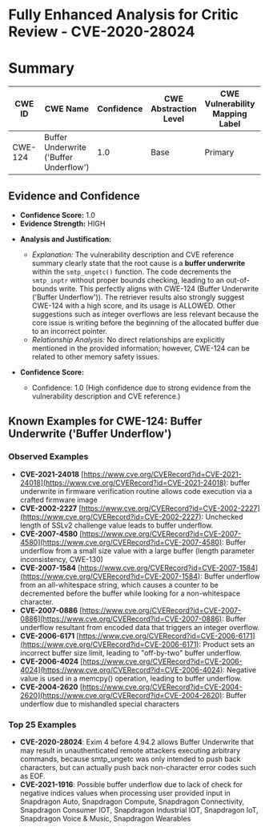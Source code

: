 # Fully Enhanced Analysis for Critic Review - CVE-2020-28024

# Summary
| CWE ID | CWE Name | Confidence | CWE Abstraction Level | CWE Vulnerability Mapping Label | CWE-Vulnerability Mapping Notes |
|---|---|---|---|---|---|
| CWE-124 | Buffer Underwrite ('Buffer Underflow') | 1.0 | Base | Primary | Allowed |

## Evidence and Confidence

*   **Confidence Score:** 1.0
*   **Evidence Strength:** HIGH

- **Analysis and Justification:**
  - *Explanation:* The vulnerability description and CVE reference summary clearly state that the root cause is a **buffer underwrite** within the `smtp_ungetc()` function. The code decrements the `smtp_inptr` without proper bounds checking, leading to an out-of-bounds write. This perfectly aligns with CWE-124 (Buffer Underwrite ('Buffer Underflow')). The retriever results also strongly suggest CWE-124 with a high score, and its usage is ALLOWED. Other suggestions such as integer overflows are less relevant because the core issue is writing before the beginning of the allocated buffer due to an incorrect pointer.
  - *Relationship Analysis:* No direct relationships are explicitly mentioned in the provided information; however, CWE-124 can be related to other memory safety issues.

- **Confidence Score:**
  - Confidence: 1.0 (High confidence due to strong evidence from the vulnerability description and CVE reference.)



## Known Examples for CWE-124: Buffer Underwrite ('Buffer Underflow')
### Observed Examples
- **CVE-2021-24018** [https://www.cve.org/CVERecord?id=CVE-2021-24018](https://www.cve.org/CVERecord?id=CVE-2021-24018): buffer underwrite in firmware verification routine allows code execution via a crafted firmware image
- **CVE-2002-2227** [https://www.cve.org/CVERecord?id=CVE-2002-2227](https://www.cve.org/CVERecord?id=CVE-2002-2227): Unchecked length of SSLv2 challenge value leads to buffer underflow.
- **CVE-2007-4580** [https://www.cve.org/CVERecord?id=CVE-2007-4580](https://www.cve.org/CVERecord?id=CVE-2007-4580): Buffer underflow from a small size value with a large buffer (length parameter inconsistency, CWE-130)
- **CVE-2007-1584** [https://www.cve.org/CVERecord?id=CVE-2007-1584](https://www.cve.org/CVERecord?id=CVE-2007-1584): Buffer underflow from an all-whitespace string, which causes a counter to be decremented before the buffer while looking for a non-whitespace character.
- **CVE-2007-0886** [https://www.cve.org/CVERecord?id=CVE-2007-0886](https://www.cve.org/CVERecord?id=CVE-2007-0886): Buffer underflow resultant from encoded data that triggers an integer overflow.
- **CVE-2006-6171** [https://www.cve.org/CVERecord?id=CVE-2006-6171](https://www.cve.org/CVERecord?id=CVE-2006-6171): Product sets an incorrect buffer size limit, leading to "off-by-two" buffer underflow.
- **CVE-2006-4024** [https://www.cve.org/CVERecord?id=CVE-2006-4024](https://www.cve.org/CVERecord?id=CVE-2006-4024): Negative value is used in a memcpy() operation, leading to buffer underflow.
- **CVE-2004-2620** [https://www.cve.org/CVERecord?id=CVE-2004-2620](https://www.cve.org/CVERecord?id=CVE-2004-2620): Buffer underflow due to mishandled special characters
### Top 25 Examples
- **CVE-2020-28024**: Exim 4 before 4.94.2 allows Buffer Underwrite that may result in unauthenticated remote attackers executing arbitrary commands, because smtp_ungetc was only intended to push back characters, but can actually push back non-character error codes such as EOF.
- **CVE-2021-1916**: Possible buffer underflow due to lack of check for negative indices values when processing user provided input in Snapdragon Auto, Snapdragon Compute, Snapdragon Connectivity, Snapdragon Consumer IOT, Snapdragon Industrial IOT, Snapdragon IoT, Snapdragon Voice & Music, Snapdragon Wearables

